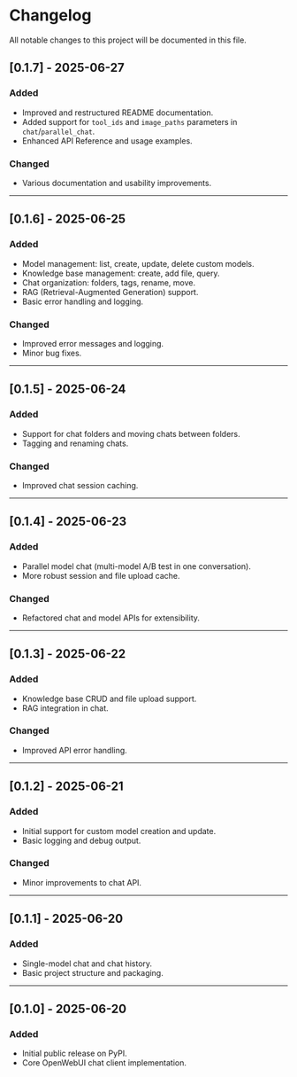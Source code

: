 # Changelog

All notable changes to this project will be documented in this file.

## [0.1.7] - 2025-06-27

### Added

- Improved and restructured README documentation.
- Added support for `tool_ids` and `image_paths` parameters in `chat`/`parallel_chat`.
- Enhanced API Reference and usage examples.

### Changed

- Various documentation and usability improvements.

---

## [0.1.6] - 2025-06-25

### Added

- Model management: list, create, update, delete custom models.
- Knowledge base management: create, add file, query.
- Chat organization: folders, tags, rename, move.
- RAG (Retrieval-Augmented Generation) support.
- Basic error handling and logging.

### Changed

- Improved error messages and logging.
- Minor bug fixes.

---

## [0.1.5] - 2025-06-24

### Added

- Support for chat folders and moving chats between folders.
- Tagging and renaming chats.

### Changed

- Improved chat session caching.

---

## [0.1.4] - 2025-06-23

### Added

- Parallel model chat (multi-model A/B test in one conversation).
- More robust session and file upload cache.

### Changed

- Refactored chat and model APIs for extensibility.

---

## [0.1.3] - 2025-06-22

### Added

- Knowledge base CRUD and file upload support.
- RAG integration in chat.

### Changed

- Improved API error handling.

---

## [0.1.2] - 2025-06-21

### Added

- Initial support for custom model creation and update.
- Basic logging and debug output.

### Changed

- Minor improvements to chat API.

---

## [0.1.1] - 2025-06-20

### Added

- Single-model chat and chat history.
- Basic project structure and packaging.

---

## [0.1.0] - 2025-06-20

### Added

- Initial public release on PyPI.
- Core OpenWebUI chat client implementation.
